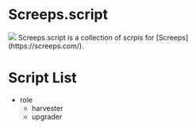 # Screeps.script
<img src="https://raw.githubusercontent.com/shawnlin0201/Screeps.scripts/master/images/screeps-logo.jpg">
Screeps.script is a collection of scrpis for [Screeps](https://screeps.com/).


# Script List
- role
  - harvester
  - upgrader
